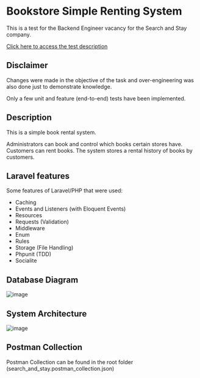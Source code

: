 
# Bookstore Simple Renting System

This is a test for the Backend Engineer vacancy for the Search and Stay company.

[Click here to access the test description](https://pastebin.com/fu4vgUpn)

## Disclaimer

Changes were made in the objective of the task and over-engineering was also done just to demonstrate knowledge.

Only a few unit and feature (end-to-end) tests have been implemented.
## Description

This is a simple book rental system.

Administrators can book and control which books certain stores have. Customers can rent books. The system stores a rental history of books by customers.
## Laravel features

Some features of Laravel/PHP that were used:

* Caching
* Events and Listeners (with Eloquent Events)
* Resources
* Requests (Validation)
* Middleware
* Enum
* Rules
* Storage (File Handling)
* Phpunit (TDD)
* Socialite

## Database Diagram

![image](https://user-images.githubusercontent.com/40992883/235095431-1a550b79-068a-4fe4-be16-3a564036ea0d.png)

## System Architecture

![image](https://user-images.githubusercontent.com/40992883/178123101-c9fb1ecf-d56b-4237-b4cc-526d33aa79d3.png)



## Postman Collection

Postman Collection can be found in the root folder (search_and_stay.postman_collection.json)
